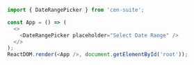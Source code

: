 <!--start-code-->

```js
import { DateRangePicker } from 'cen-suite';

const App = () => (
  <>
    <DateRangePicker placeholder="Select Date Range" />
  </>
);
ReactDOM.render(<App />, document.getElementById('root'));
```

<!--end-code-->
